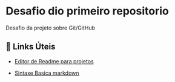 # Desafio dio primeiro repositorio

Desafio da projeto sobre Git/GitHub 

## 🔗 Links Úteis 

- [Editor de Readme para projetos](https://readme.so/pt/editor)

- [Sintaxe Basica markdown](https://www.markdownguide.org/basic-syntax/)
